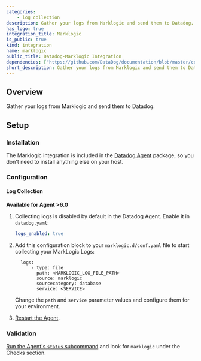 ```yaml
---
categories:
    - log collection
description: Gather your logs from Marklogic and send them to Datadog.
has_logo: true
integration_title: Marklogic
is_public: true
kind: integration
name: marklogic
public_title: Datadog-Marklogic Integration
dependencies: ["https://github.com/DataDog/documentation/blob/master/content/en/integrations/marklogic.md"]
short_description: Gather your logs from Marklogic and send them to Datadog.
---
```


## Overview

Gather your logs from Marklogic and send them to Datadog.

## Setup

### Installation

The Marklogic integration is included in the [Datadog Agent][1] package, so you don't need to install anything else on your host.

### Configuration

#### Log Collection

**Available for Agent >6.0**

1. Collecting logs is disabled by default in the Datadog Agent. Enable it in `datadog.yaml`:

    ```yaml
    logs_enabled: true
    ```

2. Add this configuration block to your `marklogic.d/conf.yaml` file to start collecting your MarkLogic Logs:

    ```
      logs:
          - type: file
            path: <MARKLOGIC_LOG_FILE_PATH>
            source: marklogic
            sourcecategory: database
            service: <SERVICE>
    ```

    Change the `path` and `service` parameter values and configure them for your environment.

3. [Restart the Agent][2].

### Validation

[Run the Agent's `status` subcommand][3] and look for `marklogic` under the Checks section.

[1]: https://app.datadoghq.com/account/settings#agent
[2]: /agent/guide/agent-commands/#restart-the-agent
[3]: /agent/guide/agent-commands/#agent-status-and-information
